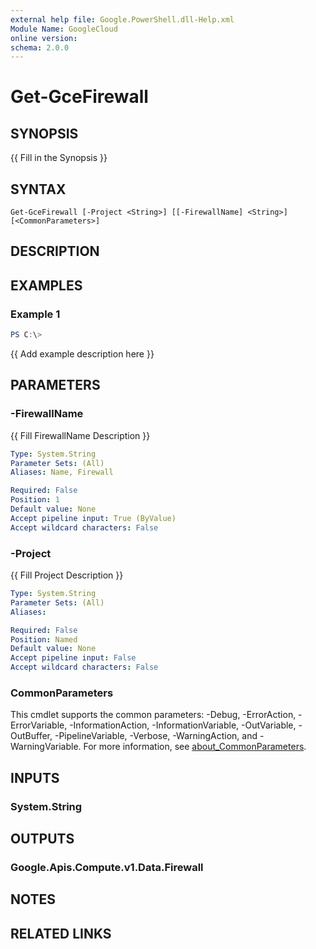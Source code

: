```yaml
---
external help file: Google.PowerShell.dll-Help.xml
Module Name: GoogleCloud
online version:
schema: 2.0.0
---
```


# Get-GceFirewall

## SYNOPSIS
{{ Fill in the Synopsis }}

## SYNTAX

```
Get-GceFirewall [-Project <String>] [[-FirewallName] <String>] [<CommonParameters>]
```

## DESCRIPTION


## EXAMPLES

### Example 1
```powershell
PS C:\> 
```

{{ Add example description here }}

## PARAMETERS

### -FirewallName
{{ Fill FirewallName Description }}

```yaml
Type: System.String
Parameter Sets: (All)
Aliases: Name, Firewall

Required: False
Position: 1
Default value: None
Accept pipeline input: True (ByValue)
Accept wildcard characters: False
```

### -Project
{{ Fill Project Description }}

```yaml
Type: System.String
Parameter Sets: (All)
Aliases:

Required: False
Position: Named
Default value: None
Accept pipeline input: False
Accept wildcard characters: False
```

### CommonParameters
This cmdlet supports the common parameters: -Debug, -ErrorAction, -ErrorVariable, -InformationAction, -InformationVariable, -OutVariable, -OutBuffer, -PipelineVariable, -Verbose, -WarningAction, and -WarningVariable. For more information, see [about_CommonParameters](http://go.microsoft.com/fwlink/?LinkID=113216).

## INPUTS

### System.String

## OUTPUTS

### Google.Apis.Compute.v1.Data.Firewall

## NOTES

## RELATED LINKS
